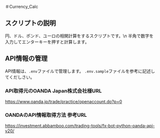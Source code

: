 ＃Currency_Calc 
## スクリプトの説明
円、ドル、ポンド、ユーロの相関計算をするスクリプトです。\n
半角で数字を入力してエンターキーを押すと計算します。

## API情報の管理
API情報は、`.env`ファイルで管理します。
`.env.sample`ファイルを参考に記述してくだしさい。

### API取得元のOANDA Japan株式会社様URL
https://www.oanda.jp/trade/practice/openaccount.do?p=0

### OANDAのAPI情報取得方法 参考URL
https://investment.abbamboo.com/trading-tools/fx-bot-python-oanda-api-v20/

